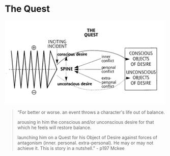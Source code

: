 # The Quest

![The Quest](../assets/TheQuest.png)

> “For better or worse. an event throws a character's life out of balance.
>
> arousing in him the conscious and/or unconscious desire for that which he feels will restore balance.
>
> launching him on a Quest for his Object of Desire against forces of antagonism \(inner. personal. extra-personal\). He may or may not achieve it. This is story in a nutshell.” - p197 Mckee
